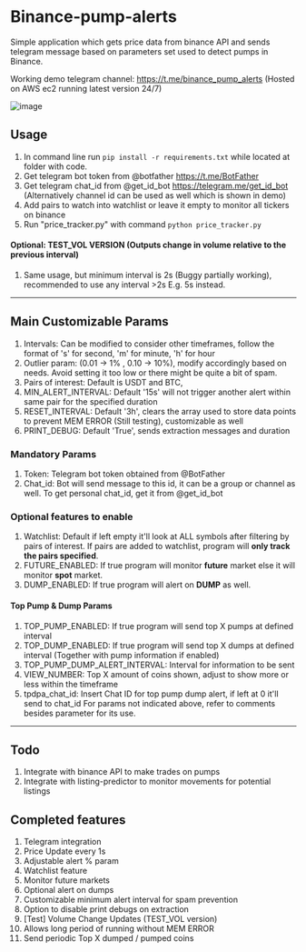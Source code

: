 # Binance-pump-alerts

Simple application which gets price data from binance API and sends telegram message based on parameters set used to detect pumps in Binance.

Working demo telegram channel: https://t.me/binance_pump_alerts (Hosted on AWS ec2 running latest version 24/7) 

![image](https://user-images.githubusercontent.com/63389110/127960171-fb5dbd52-1bc7-4f60-af30-8536e840235b.png)


## Usage

1. In command line run ```pip install -r requirements.txt``` while located at folder with code.
2. Get telegram bot token from @botfather https://t.me/BotFather
3. Get telegram chat_id from @get_id_bot https://telegram.me/get_id_bot (Alternatively channel id can be used as well which is shown in demo)
4. Add pairs to watch into watchlist or leave it empty to monitor all tickers on binance
5. Run "price_tracker.py" with command ```python price_tracker.py```

#### Optional: TEST_VOL VERSION (Outputs change in volume relative to the previous interval)
1. Same usage, but minimum interval is 2s (Buggy partially working), recommended to use any interval >2s E.g. 5s instead. 
---

## Main Customizable Params
1. Intervals: Can be modified to consider other timeframes, follow the format of 's' for second, 'm' for minute, 'h' for hour
2. Outlier param: (0.01 -> 1% , 0.10 -> 10%), modify accordingly based on needs. Avoid setting it too low or there might be quite a bit of spam.
3. Pairs of interest: Default is USDT and BTC, 
4. MIN_ALERT_INTERVAL: Default '15s' will not trigger another alert within same pair for the specified duration
5. RESET_INTERVAL: Default '3h', clears the array used to store data points to prevent MEM ERROR (Still testing), customizable as well
6. PRINT_DEBUG: Default 'True', sends extraction messages and duration

### Mandatory Params
1. Token: Telegram bot token obtained from @BotFather
2. Chat_id: Bot will send message to this id, it can be a group or channel as well. To get personal chat_id, get it from @get_id_bot

### Optional features to enable
1. Watchlist: Default if left empty it'll look at ALL symbols after filtering by pairs of interest. If pairs are added to watchlist, program will **only track the pairs specified**.
2. FUTURE_ENABLED: If true program will monitor **future** market else it will monitor **spot** market.
3. DUMP_ENABLED: If true program will alert on **DUMP** as well.

#### Top Pump & Dump Params
1. TOP_PUMP_ENABLED: If true program will send top X pumps at defined interval
2. TOP_DUMP_ENABLED: If true program will send top X dumps at defined interval (Together with pump information if enabled)
3. TOP_PUMP_DUMP_ALERT_INTERVAL: Interval for information to be sent
4. VIEW_NUMBER: Top X amount of coins shown, adjust to show more or less within the timeframe
5. tpdpa_chat_id: Insert Chat ID for top pump dump alert, if left at 0 it'll send to chat_id
For params not indicated above, refer to comments besides parameter for its use.

---
## Todo
1. Integrate with binance API to make trades on pumps
2. Integrate with listing-predictor to monitor movements for potential listings

## Completed features
1. Telegram integration
2. Price Update every 1s
3. Adjustable alert % param
4. Watchlist feature
5. Monitor future markets
6. Optional alert on dumps
7. Customizable minimum alert interval for spam prevention
8. Option to disable print debugs on extraction
9. [Test] Volume Change Updates (TEST_VOL version)
10. Allows long period of running without MEM ERROR
11. Send periodic Top X dumped / pumped coins

